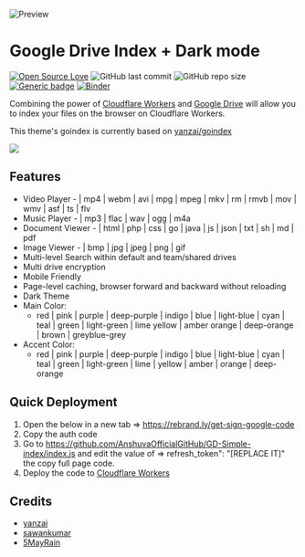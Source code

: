 ![Preview](https://raw.githubusercontent.com/cheems/GDIndex/master/images/preview.png)
# Google Drive Index + Dark mode
[![Open Source Love](https://badges.frapsoft.com/os/v1/open-source.png?v=103)](https://github.com/ellerbrock/open-source-badges/) ![GitHub last commit](https://img.shields.io/github/last-commit/AnshuvaOfficialGitHub/GD-Simple-index) ![GitHub repo size](https://img.shields.io/github/repo-size/AnshuvaOfficialGitHub/GD-Simple-index) [![Generic badge](https://img.shields.io/badge/Author-AnshuvaOfficialGitHub-red.svg)](https://shields.io/) [![Binder](https://mybinder.org/badge_logo.svg)](https://mybinder.org/v2/gh/AnshuvaOfficialGitHub/GD-Simple-index/HEAD)

Combining the power of [Cloudflare Workers](https://workers.cloudflare.com/) and [Google Drive](https://www.google.com/drive/) will allow you to index your files on the browser on Cloudflare Workers. 

This theme's goindex is currently based on [yanzai/goindex](https://github.com/yanzai/goindex/)


[![](https://opengraph.githubassets.com/cc723ada47a587e6a6de9850ee06dc5e6eeeb8a33560e9313cafdebc4c18bb42/AnshuvaOfficialGitHub/GD-Simple-index)](https://github.com/AnshuvaOfficialGitHub/GD-Simple-index)


## Features
 
 - Video Player - | mp4 | webm | avi | mpg | mpeg | mkv | rm | rmvb | mov | wmv | asf | ts | flv
 - Music Player - | mp3 | flac | wav | ogg | m4a
 - Document Viewer - | html | php | css | go | java | js | json | txt | sh | md | pdf
 - Image Viewer - | bmp | jpg | jpeg | png | gif
 - Multi-level Search within default and team/shared drives
 - Multi drive encryption
 - Mobile Friendly
 - Page-level caching, browser forward and backward without reloading
 - Dark Theme
 - Main Color:
	 - red | pink | purple | deep-purple | indigo | blue | light-blue | 
   cyan    | teal | green | light-green | lime yellow | amber orange | 
   deep-orange | brown | greyblue-grey
  - Accent Color:
	  -   red | pink | purple | deep-purple | indigo | blue | light-blue | cyan | teal | green | light-green | lime | yellow | amber | orange | deep-orange

## Quick Deployment

1. Open the below in a new tab => https://rebrand.ly/get-sign-google-code
2. Copy the auth code 
3. Go to https://github.com/AnshuvaOfficialGitHub/GD-Simple-index/index.js and edit the value of => refresh_token": "[REPLACE IT]" the copy full page code.
4. Deploy the code to [Cloudflare Workers](https://www.cloudflare.com/)



##  Credits
 - [yanzai](https://github.com/yanzai/goindex)
 - [sawankumar](https://github.com/sawankumar)
 - [5MayRain](https://github.com/5MayRain)
